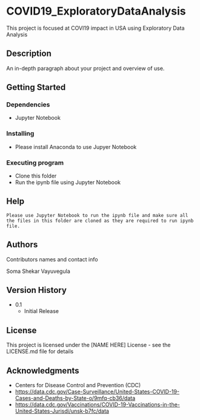 # COVID19_ExploratoryDataAnalysis

This project is focused at COVI19 impact in USA using Exploratory Data Analysis

## Description

An in-depth paragraph about your project and overview of use.

## Getting Started

### Dependencies

* Jupyter Notebook

### Installing

* Please install Anaconda to use Jupyer Notebook

### Executing program

* Clone this folder
* Run the ipynb file using Jupyter Notebook

## Help

```
Please use Jupyter Notebook to run the ipynb file and make sure all the files in this folder are cloned as they are required to run ipynb file.
```

## Authors

Contributors names and contact info

Soma Shekar Vayuvegula

## Version History

* 0.1
    * Initial Release

## License

This project is licensed under the [NAME HERE] License - see the LICENSE.md file for details

## Acknowledgments

* Centers for Disease Control and Prevention (CDC)
* https://data.cdc.gov/Case-Surveillance/United-States-COVID-19-Cases-and-Deaths-by-State-o/9mfq-cb36/data
* https://data.cdc.gov/Vaccinations/COVID-19-Vaccinations-in-the-United-States-Jurisdi/unsk-b7fc/data

